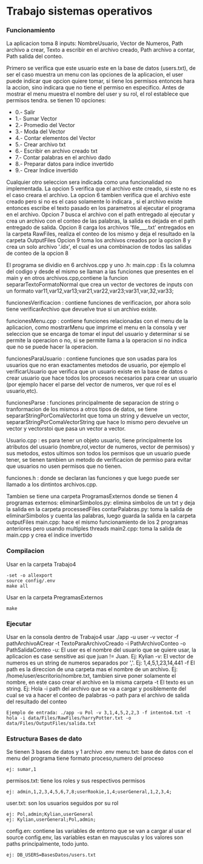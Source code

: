 # Trabajo sistemas operativos

### Funcionamiento
La aplicacion toma 8 inputs: NombreUsuario, Vector de Numeros, Path archivo a crear, Texto a escribir en el archivo creado, Path archivo a contar, Path salida del conteo.

Primero se verifica que este usuario este en la base de datos (users.txt), de ser el caso muestra un menu con las opciones de la aplicacion, el user puede indicar que opcion quiere tomar, si tiene los permisos entonces hara la accion, sino indicara que no tiene el permiso en especifico.
Antes de mostrar el menu muestra el nombre del user y su rol, el rol establece que permisos tendra.
se tienen 10 opciones:

+ 0.- Salir 
+ 1.- Sumar Vector
+ 2.- Promedio del Vector
+ 3.- Moda del Vector
+ 4.- Contar elementos del Vector
+ 5.- Crear archivo txt
+ 6.- Escribir en archivo creado txt
+ 7.- Contar palabras en el archivo dado
+ 8.- Preparar datos para indice invertido
+ 9.- Crear Indice invertido
  
Cualquier otro seleccion sera indicada como una funcionalidad no implementada.
La opcion 5 verifica que el archivo este creado, si este no es el caso creara el archivo.
La opcion 6 tambien verifica que el archivo este creado pero si no es el caso solamente lo indicara , si el archivo existe entonces escribe el texto pasado en los parametros al ejecutar el programa en el archivo.
Opcion 7 busca el archivo con el path entregado al ejecutar y crea un archivo con el conteo de las palabras, la salida es dejada en el path entregado de salida.
Opcion 8 carga los archivos 'file___.txt' entregados en la carpeta RawFiles, realiza el conteo de los mismo y deja el resultado en la carpeta OutputFiles
Opcion 9 toma los archivos creados por la opcion 8 y crea un solo archivo '.idx', el cual es una combinacion de todos las salidas de conteo de la opcion 8

El programa se dividio en 6 archivos.cpp y uno .h:
main.cpp : Es la columna del codigo y desde el mismo se llaman a las funciones que presentes en el main y en otros archivos.cpp,contiene la funcion separarTextoFormatoNormal que crea un vector de vectores de inputs con un formato var11,var12,var13;var21,var22,var23;var31,var,32,var33;

funcionesVerificacion : contiene funciones de verificacion, por ahora solo tiene verificarArchivo que devuelve true si un archivo existe.
    
funcionesMenu.cpp : contiene funciones relacionadas con el menu de la aplicacion, como mostrarMenu que imprime el menu en la consola y ver seleccion que se encarga de tomar el input del usuario y determinar si se permite la operacion o no, si se permite llama a la operacion si no indica que no se puede hacer la operacion.

funcionesParaUsuario : contiene funciones que son usadas para los usuarios que no eran exactamentes metodos de usuario, por ejemplo el verificarUsuario que verifica que un usuario existe en la base de datos o crear usuario que hace todos los procesos necesarios para crear un usuario (por ejemplo hacer el parse del vector de numeros, ver que rol es el usuario,etc).

funcionesParse : funciones principalmente de separacion de string o tranformacion de los mismos a otros tipos de datos, se tiene separarStringPorComaVectorInt que toma un string y devuelve un vector<int>, separarStringPorComaVectorString que hace lo mismo pero devuelve un vector<string> y vectorstoi que pasa un vector<string> a vector<int>.

Usuario.cpp : es para tener un objeto usuario, tiene principalmente los atributos del usuario (nombre,rol,vector de numeros, vector de permisos) y sus metodos, estos ultimos son todos los permisos que un usuario puede tener, se tienen tambien un metodo de verificacion de permiso para evitar que usuarios no usen permisos que no tienen.

funciones.h : donde se declaran las funciones y que luego puede ser llamado a los dintintos archivos.cpp.

Tambien se tiene una carpeta ProgramasExternos donde se tienen 4 programas externos:
eliminarSimbolos.py: elimina simbolos de un txt y deja la salida en la carpeta processedFiles
contarPalabras.py: toma la salida de eliminarSimbolos y cuenta las palabras, luego guarda la salida en la carpeta outputFiles
main.cpp: hace el mismo funcionamiento de los 2 programas anteriores pero usando multiples threads
main2.cpp: toma la salida de main.cpp y crea el indice invertido


### Compilacion

Usar en la carpeta Trabajo4

    -set -o allexport 
    source config/.env
    make all
    
Usar en la carpeta PregramasExternos 

    make

### Ejecutar

Usar en la consola dentro de Trabajo4 usar ./app -u user -v vector -f pathArchivoACrear -t TextoParaArchivoCreado -i PathArchivoConteo -o PathSalidaConteo
-u: El user es el nombre del usuario que se quiere usar, la aplicacion es case sensitive asi que juan != Juan. Ej: Kylian
-v: El vector de numeros es un string de numeros separados por ','. Ej: 1,4,5,1,23,14,441
-f El path es la direccion de una carpeta mas el nombre de un archivo. Ej: /home/user/escritorio/nombre.txt, tambien sirve poner solamente el nombre, en este caso crear el archivo en la misma carpeta
-t El texto es un string. Ej: Hola
-i path del archivo que se va a cargar y posiblemente del cual se va a hacer el conteo de palabras
-o path para el archivo de salida del resultado del conteo

    Ejemplo de entrada: ./app -u Pol -v 3,1,4,5,2,2,3 -f intento4.txt -t hola -i data/Files/RawFiles/harryPotter.txt -o data/Files/OutputFiles/salida.txt

### Estructura Bases de dato

Se tienen 3 bases de datos y 1 archivo .env
menu.txt: base de datos con el menu del programa tiene formato proceso,numero del proceso

    ej: sumar,1
permisos.txt: tiene los roles y sus respectivos permisos

    ej: admin,1,2,3,4,5,6,7,8;userRookie,1,4;userGeneral,1,2,3,4;
user.txt: son los usuarios seguidos por su rol

    ej: Pol,admin;Kylian,userGeneral
    ej: Kylian,userGeneral;Pol,admin;
    
config.en: contiene las variables de entorno que se van a cargar al usar el source config.env, las variables estan en mayusculas y los valores son paths principalmente, todo junto.

    ej: DB_USERS=BasesDatos/users.txt
    
